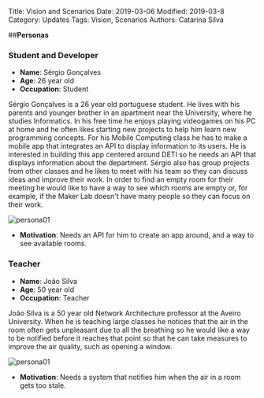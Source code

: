 Title: Vision and Scenarios
Date: 2019-03-06
Modified: 2019-03-8
Category: Updates
Tags: Vision, Scenarios
Authors: Catarina Silva


##**Personas**

### Student and Developer

- **Name**: Sérgio Gonçalves
- **Age**: 26 year old
- **Occupation**: Student 

Sérgio Gonçalves is a 26 year old portuguese student. He lives with his parents and younger brother in an apartment near the University, where he studies Informatics.
In his free time he enjoys playing videogames on his PC at home and he often likes starting new projects to help him learn new programming concepts.
For his Mobile Computing class he has to make a mobile app that integrates an API to display information to its users.
He is interested in building this app centered around DETI so he needs an API that displays information about the department. Sérgio also has group projects from other classes and he likes to meet with his team so they can discuss ideas and improve their work.
In order to find an empty room for their meeting he would like to have a way to see which rooms are empty or, for example, if the Maker Lab doesn't have many people so they can focus on their work. 

![persona01]({filename}/images/persona01.png)

- **Motivation**: Needs an API for him to create an app around, and a way to see available rooms.

### Teacher

- **Name**: João Silva 
- **Age**: 50 year old
- **Occupation**: Teacher 

João Silva is a 50 year old Network Architecture professor at the Aveiro University.
When he is teaching large classes he notices that the air in the room often gets unpleasant due to all the breathing so he would like a way to be notified before it reaches that point so that he can take measures to improve the air quality, such as opening a window.

![persona01]({filename}/images/persona02.png)

- **Motivation**: Needs a system that notifies him when the air in a room gets too stale.

